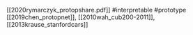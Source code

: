 [[2020rymarczyk_protopshare.pdf]]
#interpretable #prototype 
[[2019chen_protopnet]], [[2010wah_cub200-2011]], [[2013krause_stanfordcars]]